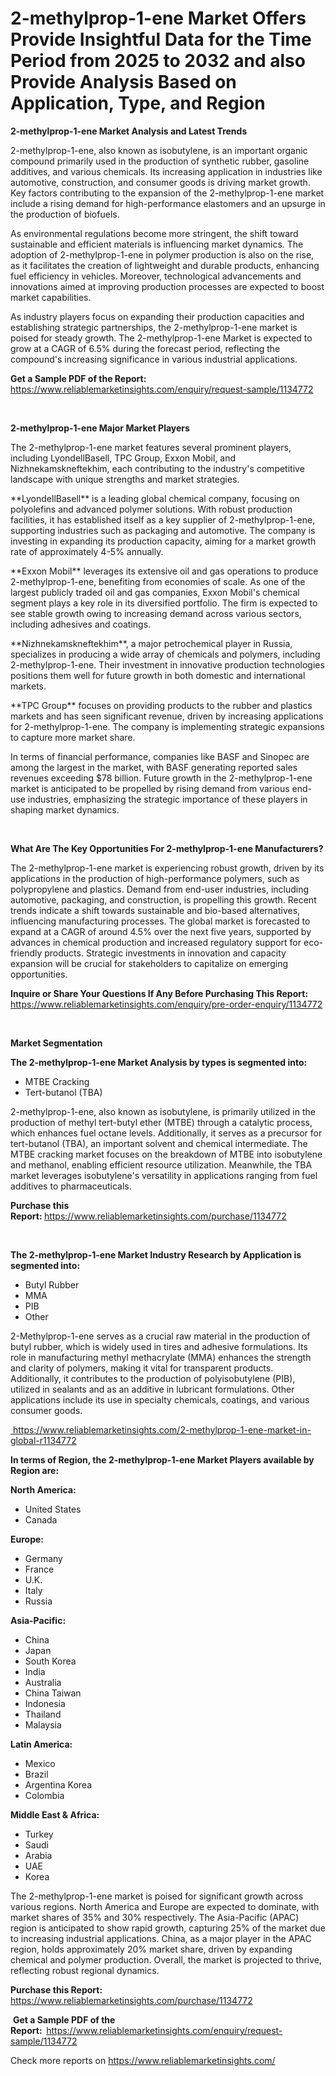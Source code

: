 <p><h1>2-methylprop-1-ene Market Offers Provide Insightful Data for the Time Period from 2025 to 2032 and also Provide Analysis Based on Application, Type, and Region</h1></p><p><strong>2-methylprop-1-ene Market Analysis and Latest Trends</strong></p>
<p><p>2-methylprop-1-ene, also known as isobutylene, is an important organic compound primarily used in the production of synthetic rubber, gasoline additives, and various chemicals. Its increasing application in industries like automotive, construction, and consumer goods is driving market growth. Key factors contributing to the expansion of the 2-methylprop-1-ene market include a rising demand for high-performance elastomers and an upsurge in the production of biofuels.</p><p>As environmental regulations become more stringent, the shift toward sustainable and efficient materials is influencing market dynamics. The adoption of 2-methylprop-1-ene in polymer production is also on the rise, as it facilitates the creation of lightweight and durable products, enhancing fuel efficiency in vehicles. Moreover, technological advancements and innovations aimed at improving production processes are expected to boost market capabilities.</p><p>As industry players focus on expanding their production capacities and establishing strategic partnerships, the 2-methylprop-1-ene market is poised for steady growth. The 2-methylprop-1-ene Market is expected to grow at a CAGR of 6.5% during the forecast period, reflecting the compound's increasing significance in various industrial applications.</p></p>
<p><strong>Get a Sample PDF of the Report:&nbsp;</strong> <a href="https://www.reliablemarketinsights.com/enquiry/request-sample/1134772?utm_campaign=3293&utm_medium=2&utm_source=Github&utm_content=ia&utm_term=25032025&utm_id=2-methylprop-1-ene">https://www.reliablemarketinsights.com/enquiry/request-sample/1134772</a></p>
<p>&nbsp;</p>
<p><strong>2-methylprop-1-ene Major Market Players</strong></p>
<p><p>The 2-methylprop-1-ene market features several prominent players, including LyondellBasell, TPC Group, Exxon Mobil, and Nizhnekamskneftekhim, each contributing to the industry's competitive landscape with unique strengths and market strategies.</p><p>**LyondellBasell** is a leading global chemical company, focusing on polyolefins and advanced polymer solutions. With robust production facilities, it has established itself as a key supplier of 2-methylprop-1-ene, supporting industries such as packaging and automotive. The company is investing in expanding its production capacity, aiming for a market growth rate of approximately 4-5% annually.</p><p>**Exxon Mobil** leverages its extensive oil and gas operations to produce 2-methylprop-1-ene, benefiting from economies of scale. As one of the largest publicly traded oil and gas companies, Exxon Mobil's chemical segment plays a key role in its diversified portfolio. The firm is expected to see stable growth owing to increasing demand across various sectors, including adhesives and coatings.</p><p>**Nizhnekamskneftekhim**, a major petrochemical player in Russia, specializes in producing a wide array of chemicals and polymers, including 2-methylprop-1-ene. Their investment in innovative production technologies positions them well for future growth in both domestic and international markets.</p><p>**TPC Group** focuses on providing products to the rubber and plastics markets and has seen significant revenue, driven by increasing applications for 2-methylprop-1-ene. The company is implementing strategic expansions to capture more market share.</p><p>In terms of financial performance, companies like BASF and Sinopec are among the largest in the market, with BASF generating reported sales revenues exceeding $78 billion. Future growth in the 2-methylprop-1-ene market is anticipated to be propelled by rising demand from various end-use industries, emphasizing the strategic importance of these players in shaping market dynamics.</p></p>
<p>&nbsp;</p>
<p><strong>What Are The Key Opportunities For 2-methylprop-1-ene Manufacturers?</strong></p>
<p><p>The 2-methylprop-1-ene market is experiencing robust growth, driven by its applications in the production of high-performance polymers, such as polypropylene and plastics. Demand from end-user industries, including automotive, packaging, and construction, is propelling this growth. Recent trends indicate a shift towards sustainable and bio-based alternatives, influencing manufacturing processes. The global market is forecasted to expand at a CAGR of around 4.5% over the next five years, supported by advances in chemical production and increased regulatory support for eco-friendly products. Strategic investments in innovation and capacity expansion will be crucial for stakeholders to capitalize on emerging opportunities.</p></p>
<p><strong>Inquire or Share Your Questions If Any Before Purchasing This Report:</strong> <a href="https://www.reliablemarketinsights.com/enquiry/pre-order-enquiry/1134772?utm_campaign=3293&utm_medium=2&utm_source=Github&utm_content=ia&utm_term=25032025&utm_id=2-methylprop-1-ene">https://www.reliablemarketinsights.com/enquiry/pre-order-enquiry/1134772</a></p>
<p>&nbsp;</p>
<p><strong>Market Segmentation</strong></p>
<p><strong>The 2-methylprop-1-ene Market Analysis by types is segmented into:</strong></p>
<p><ul><li>MTBE Cracking</li><li>Tert-butanol (TBA)</li></ul></p>
<p><p>2-methylprop-1-ene, also known as isobutylene, is primarily utilized in the production of methyl tert-butyl ether (MTBE) through a catalytic process, which enhances fuel octane levels. Additionally, it serves as a precursor for tert-butanol (TBA), an important solvent and chemical intermediate. The MTBE cracking market focuses on the breakdown of MTBE into isobutylene and methanol, enabling efficient resource utilization. Meanwhile, the TBA market leverages isobutylene's versatility in applications ranging from fuel additives to pharmaceuticals.</p></p>
<p><strong>Purchase this Report:&nbsp;</strong><a href="https://www.reliablemarketinsights.com/purchase/1134772?utm_campaign=3293&utm_medium=2&utm_source=Github&utm_content=ia&utm_term=25032025&utm_id=2-methylprop-1-ene">https://www.reliablemarketinsights.com/purchase/1134772</a></p>
<p>&nbsp;</p>
<p><strong>The 2-methylprop-1-ene Market Industry Research by Application is segmented into:</strong></p>
<p><ul><li>Butyl Rubber</li><li>MMA</li><li>PIB</li><li>Other</li></ul></p>
<p><p>2-Methylprop-1-ene serves as a crucial raw material in the production of butyl rubber, which is widely used in tires and adhesive formulations. Its role in manufacturing methyl methacrylate (MMA) enhances the strength and clarity of polymers, making it vital for transparent products. Additionally, it contributes to the production of polyisobutylene (PIB), utilized in sealants and as an additive in lubricant formulations. Other applications include its use in specialty chemicals, coatings, and various consumer goods.</p></p>
<p><a href="https://www.reliablemarketinsights.com/2-methylprop-1-ene-market-in-global-r1134772?utm_campaign=3293&utm_medium=2&utm_source=Github&utm_content=ia&utm_term=25032025&utm_id=2-methylprop-1-ene">&nbsp;https://www.reliablemarketinsights.com/2-methylprop-1-ene-market-in-global-r1134772</a></p>
<p><strong>In terms of Region, the 2-methylprop-1-ene Market Players available by Region are:</strong></p>
<p>
    <p> <strong> North America: </strong>
        <ul>
            <li>United States</li>
            <li>Canada</li>
        </ul>
        </p> 
    <p> <strong> Europe: </strong>
        <ul>
            <li>Germany</li>
            <li>France</li>
            <li>U.K.</li>
            <li>Italy</li>
            <li>Russia</li>
        </ul>
        </p> 
    <p> <strong> Asia-Pacific: </strong>
        <ul>
            <li>China</li>
            <li>Japan</li>
            <li>South Korea</li>
            <li>India</li>
            <li>Australia</li>
            <li>China Taiwan</li>
            <li>Indonesia</li>
            <li>Thailand</li>
            <li>Malaysia</li>
        </ul>
        </p> 
    <p> <strong> Latin America: </strong>
        <ul>
            <li>Mexico</li>
            <li>Brazil</li>
            <li>Argentina Korea</li>
            <li>Colombia</li>
        </ul>
        </p> 
    <p> <strong> Middle East & Africa: </strong>
        <ul>
            <li>Turkey</li>
            <li>Saudi</li>
            <li>Arabia</li>
            <li>UAE</li>
            <li>Korea</li>
        </ul>
    </p>
    </p>
<p><p>The 2-methylprop-1-ene market is poised for significant growth across various regions. North America and Europe are expected to dominate, with market shares of 35% and 30% respectively. The Asia-Pacific (APAC) region is anticipated to show rapid growth, capturing 25% of the market due to increasing industrial applications. China, as a major player in the APAC region, holds approximately 20% market share, driven by expanding chemical and polymer production. Overall, the market is projected to thrive, reflecting robust regional dynamics.</p></p>
<p><strong>Purchase this Report: </strong><a href="https://www.reliablemarketinsights.com/purchase/1134772?utm_campaign=3293&utm_medium=2&utm_source=Github&utm_content=ia&utm_term=25032025&utm_id=2-methylprop-1-ene">https://www.reliablemarketinsights.com/purchase/1134772</a></p>
<p>&nbsp;<strong>Get a Sample PDF of the Report:&nbsp;&nbsp;</strong><a href="https://www.reliablemarketinsights.com/enquiry/request-sample/1134772?utm_campaign=3293&utm_medium=2&utm_source=Github&utm_content=ia&utm_term=25032025&utm_id=2-methylprop-1-ene">https://www.reliablemarketinsights.com/enquiry/request-sample/1134772</a></p>
<p><strong></strong></p>
<p>Check more reports on <a href="https://www.reliablemarketinsights.com/?utm_campaign=3293&utm_medium=2&utm_source=Github&utm_content=ia&utm_term=25032025&utm_id=2-methylprop-1-ene">https://www.reliablemarketinsights.com/</a></p>
